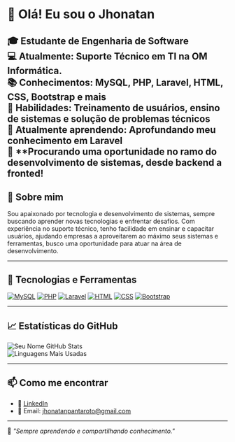# 👋 Olá! Eu sou o Jhonatan 
🎓 **Estudante de Engenharia de Software**  
💻 **Atualmente:** Suporte Técnico em TI na OM Informática.  
📚 **Conhecimentos:** MySQL, PHP, Laravel, HTML, CSS, Bootstrap e mais   
🎯 **Habilidades:** Treinamento de usuários, ensino de sistemas e solução de problemas técnicos  
🌱 **Atualmente aprendendo:** Aprofundando meu conhecimento em Laravel  
👯 **Procurando uma oportunidade no ramo do desenvolvimento de sistemas, desde backend a fronted!  
---

## 🚀 Sobre mim

Sou apaixonado por tecnologia e desenvolvimento de sistemas, sempre buscando aprender novas tecnologias e enfrentar desafios. Com experiência no suporte técnico, tenho facilidade em ensinar e capacitar usuários, ajudando empresas a aproveitarem ao máximo seus sistemas e ferramentas, busco uma oportunidade para atuar na área de desenvolvimento.

---

## 🌟 Tecnologias e Ferramentas
[![MySQL](https://img.shields.io/badge/MySQL-00758f?style=for-the-badge&logo=mysql&logoColor=white)](https://www.mysql.com)
[![PHP](https://img.shields.io/badge/PHP-777bb4?style=for-the-badge&logo=php&logoColor=white)](https://www.php.net)
[![Laravel](https://img.shields.io/badge/Laravel-f9322c?style=for-the-badge&logo=laravel&logoColor=white)](https://laravel.com)
[![HTML](https://img.shields.io/badge/HTML5-e34f26?style=for-the-badge&logo=html5&logoColor=white)](https://developer.mozilla.org/en-US/docs/Web/HTML)
[![CSS](https://img.shields.io/badge/CSS3-1572b6?style=for-the-badge&logo=css3&logoColor=white)](https://developer.mozilla.org/en-US/docs/Web/CSS)
[![Bootstrap](https://img.shields.io/badge/Bootstrap-563d7c?style=for-the-badge&logo=bootstrap&logoColor=white)](https://getbootstrap.com)

---

## 📈 Estatísticas do GitHub
![Seu Nome GitHub Stats](https://github-readme-stats.vercel.app/api?username=J-Pantaroto&show_icons=true&theme=radical)  
![Linguagens Mais Usadas](https://github-readme-stats.vercel.app/api/top-langs/?username=J-Pantaroto&layout=compact&theme=radical)

---

## 📫 Como me encontrar
- 💼 [LinkedIn](https://www.linkedin.com/in/j-pantaroto)
- 📧 Email: jhonatanpantaroto@gmail.com


---

🌟 _"Sempre aprendendo e compartilhando conhecimento."_

